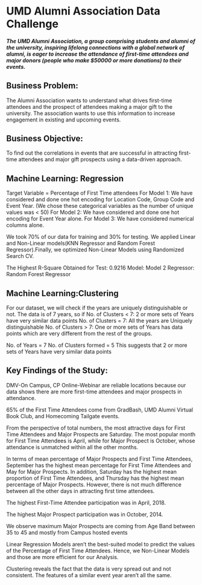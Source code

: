 # UMD Alumni Association Data Challenge

##### The UMD Alumni Association, a group comprising students and alumni of the university, inspiring lifelong connections with a global network of alumni, is eager to increase the attendance of first-time attendees and major donors (people who make $50000 or more donations) to their events.

## Business Problem:
The Alumni Association wants to understand what drives first-time attendees and the prospect of attendees making a major gift to the university. The association wants to use this information to increase engagement in existing and upcoming events.

## Business Objective: 
To find out the correlations in events that are successful in attracting first-time attendees and major gift prospects using a data-driven approach.

## Machine Learning: Regression
Target Variable = Percentage of First Time attendees
For Model 1: We have considered and done one hot encoding for Location Code, Group Code and Event Year. (We chose these categorical variables as the number of unique values was < 50)
For Model 2: We have considered and done one hot encoding for Event Year alone.
For Model 3: We have considered numerical columns alone.

We took 70% of our data for training and 30% for testing. We applied Linear and Non-Linear models(KNN Regressor and Random Forest Regressor).Finally, we optimized Non-Linear Models using Randomized Search CV.

The Highest R-Square Obtained for Test: 0.9216
Model: Model 2
Regressor: Random Forest Regressor

## Machine Learning:Clustering
For our dataset, we will check if the years are uniquely distinguishable or not. The data is of 7 years, so if
No. of Clusters < 7: 2 or more sets of Years have very similar data points
No. of Clusters = 7: All the years are Uniquely distinguishable
No. of Clusters > 7: One or more sets of Years has data points which are very different from the rest of the groups.

No. of Years = 7
No. of Clusters formed = 5
This suggests that 2 or more sets of Years have very similar data points


## Key Findings of the Study:

DMV-On Campus, CP Online-Webinar are reliable locations because our data shows there are more first-time attendees and major prospects in attendance.

65% of the First Time Attendees come from GradBash, UMD Alumni Virtual Book Club, and Homecoming Tailgate events.

From the perspective of total numbers, the most attractive days for First Time Attendees and Major Prospects are Saturday. The most popular month for First Time Attendees is April, while for Major Prospect is October, whose attendance is unmatched within all the other months.

In terms of mean percentage of Major Prospects and First Time Attendees, September has the highest mean percentage for First Time Attendees and May for Major Prospects. In addition, Saturday has the highest mean proportion of First Time Attendees, and Thursday has the highest mean percentage of Major Prospects. However, there is not much difference between all the other days in attracting first time attendees.  

The highest First-Time Attendee participation was in April, 2018.

The highest Major Prospect participation was in October, 2014.

We observe maximum Major Prospects are coming from Age Band between 35 to 45 and mostly from Campus hosted events

Linear Regression Models aren’t the best-suited model to predict the values of the Percentage of First Time Attendees. Hence, we  Non-Linear Models and those are more efficient for our Analysis.

Clustering reveals the fact that the data is very spread out and not consistent. The features of a similar event year aren’t all the same.

